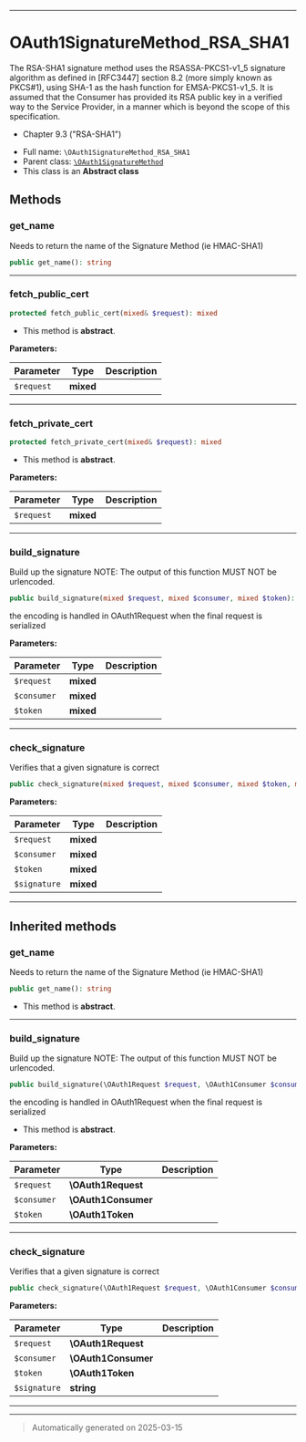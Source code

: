***

# OAuth1SignatureMethod_RSA_SHA1

The RSA-SHA1 signature method uses the RSASSA-PKCS1-v1_5 signature algorithm as defined in
[RFC3447] section 8.2 (more simply known as PKCS#1), using SHA-1 as the hash function for
EMSA-PKCS1-v1_5. It is assumed that the Consumer has provided its RSA public key in a
verified way to the Service Provider, in a manner which is beyond the scope of this
specification.

- Chapter 9.3 ("RSA-SHA1")

* Full name: `\OAuth1SignatureMethod_RSA_SHA1`
* Parent class: [`\OAuth1SignatureMethod`](./OAuth1SignatureMethod.md)
* This class is an **Abstract class**




## Methods


### get_name

Needs to return the name of the Signature Method (ie HMAC-SHA1)

```php
public get_name(): string
```












***

### fetch_public_cert



```php
protected fetch_public_cert(mixed& $request): mixed
```




* This method is **abstract**.



**Parameters:**

| Parameter | Type | Description |
|-----------|------|-------------|
| `$request` | **mixed** |  |





***

### fetch_private_cert



```php
protected fetch_private_cert(mixed& $request): mixed
```




* This method is **abstract**.



**Parameters:**

| Parameter | Type | Description |
|-----------|------|-------------|
| `$request` | **mixed** |  |





***

### build_signature

Build up the signature
NOTE: The output of this function MUST NOT be urlencoded.

```php
public build_signature(mixed $request, mixed $consumer, mixed $token): string
```

the encoding is handled in OAuth1Request when the final
request is serialized






**Parameters:**

| Parameter | Type | Description |
|-----------|------|-------------|
| `$request` | **mixed** |  |
| `$consumer` | **mixed** |  |
| `$token` | **mixed** |  |





***

### check_signature

Verifies that a given signature is correct

```php
public check_signature(mixed $request, mixed $consumer, mixed $token, mixed $signature): bool
```








**Parameters:**

| Parameter | Type | Description |
|-----------|------|-------------|
| `$request` | **mixed** |  |
| `$consumer` | **mixed** |  |
| `$token` | **mixed** |  |
| `$signature` | **mixed** |  |





***


## Inherited methods


### get_name

Needs to return the name of the Signature Method (ie HMAC-SHA1)

```php
public get_name(): string
```




* This method is **abstract**.







***

### build_signature

Build up the signature
NOTE: The output of this function MUST NOT be urlencoded.

```php
public build_signature(\OAuth1Request $request, \OAuth1Consumer $consumer, \OAuth1Token $token): string
```

the encoding is handled in OAuth1Request when the final
request is serialized


* This method is **abstract**.



**Parameters:**

| Parameter | Type | Description |
|-----------|------|-------------|
| `$request` | **\OAuth1Request** |  |
| `$consumer` | **\OAuth1Consumer** |  |
| `$token` | **\OAuth1Token** |  |





***

### check_signature

Verifies that a given signature is correct

```php
public check_signature(\OAuth1Request $request, \OAuth1Consumer $consumer, \OAuth1Token $token, string $signature): bool
```








**Parameters:**

| Parameter | Type | Description |
|-----------|------|-------------|
| `$request` | **\OAuth1Request** |  |
| `$consumer` | **\OAuth1Consumer** |  |
| `$token` | **\OAuth1Token** |  |
| `$signature` | **string** |  |





***


***
> Automatically generated on 2025-03-15
